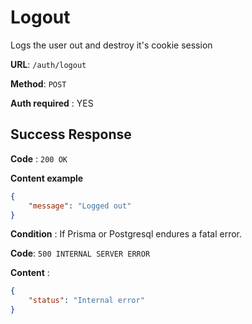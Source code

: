 # Logout

Logs the user out and destroy it's cookie session

**URL**: `/auth/logout`

**Method**: `POST`

**Auth required** : YES

## Success Response

**Code** : `200 OK`

**Content example**

```json
{
    "message": "Logged out"
}
```

**Condition** : If Prisma or Postgresql endures a fatal error.

**Code**: `500 INTERNAL SERVER ERROR`

**Content** :
```json
{
    "status": "Internal error"
}
```